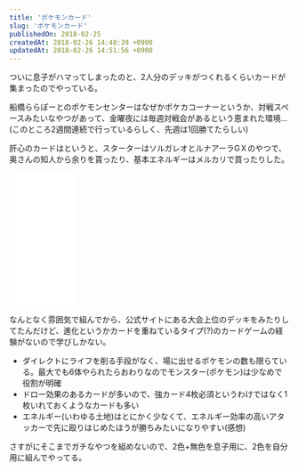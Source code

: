 ```yaml
---
title: 'ポケモンカード'
slug: 'ポケモンカード'
publishedOn: 2018-02-25
createdAt: 2018-02-26 14:48:39 +0900
updatedAt: 2018-02-26 14:51:56 +0900
---
```

ついに息子がハマってしまったのと、2人分のデッキがつくれるくらいカードが集まったのでやっている。

船橋ららぽーとのポケモンセンターはなぜかポケカコーナーというか、対戦スペースみたいなやつがあって、金曜夜には毎週対戦会があるという恵まれた環境…(このところ2週間連続で行っているらしく、先週は1回勝てたらしい)

肝心のカードはというと、スターターはソルガレオとルナアーラGＸのやつで、奥さんの知人から余りを貰ったり、基本エネルギーはメルカリで買ったりした。

<iframe style="width:120px;height:240px;" marginwidth="0" marginheight="0" scrolling="no" frameborder="0" src="//rcm-fe.amazon-adsystem.com/e/cm?lt1=_blank&bc1=000000&IS2=1&bg1=FFFFFF&fc1=000000&lc1=0000FF&t=shucreamnet-22&o=9&p=8&l=as4&m=amazon&f=ifr&ref=as_ss_li_til&asins=B073DYBTM3&linkId=ef48b7a38f1d4d4b2f40d4476740a040"></iframe>

なんとなく雰囲気で組んでから、公式サイトにある大会上位のデッキをみたりしてたんだけど、進化というかカードを重ねているタイプ(?)のカードゲームの経験がないので学びしかない。

- ダイレクトにライフを削る手段がなく、場に出せるポケモンの数も限らている。最大でも6体やられたらおわりなのでモンスター(ポケモン)は少なめで役割が明確
- ドロー効果のあるカードが多いので、強カード4枚必須というわけではなく1枚いれておくようなカードも多い
- エネルギー(いわゆる土地)はとにかく少なくて、エネルギー効率の高いアタッカーで先に殴りはじめたほうが勝ちみたいになりやすい(感想)

さすがにそこまでガチなやつを組めないので、2色+無色を息子用に、2色を自分用に組んでやってる。
